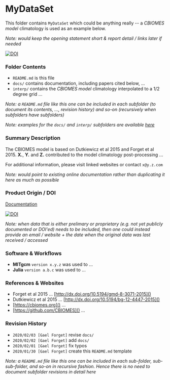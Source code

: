 

# MyDataSet

This folder contains `MyDataSet` which could be anything really -- a _CBIOMES model_ climatology is used as an example below.

_Note: would keep the opening statement short & report detail / links later if needed_ 

[![DOI](https://zenodo.org/badge/236552159.svg)](https://zenodo.org/badge/latestdoi/236552159)

### Folder Contents

- `README.md` is this file
- `docs/` contains documentation, including papers cited below, ... 
- `interp/` contains the _CBIOMES model_ climatology interpolated to a 1/2 degree grid ...

_Note: a `README.md` file like this one can be included in each subfolder (to document its contents, ..., revision history) and so-on (recursively when subfolders have subfolders)_ 

_Note: examples for the `docs/` and `interp/` subfolders are available [here](https://www.dropbox.com/sh/7c0rx3hbw80guh9/AADjAX8M-5nPzyYoDOzMKDzxa?dl=0)_

### Summary Description

The CBIOMES model is based on Dutkiewicz et al 2015 and Forget et al 2015. **X.**, **Y.** and **Z.** contributed to the model climatology post-processing ...

For additional information, please visit linked websites or contact `x@y.z.com`

_Note: would point to existing online documentation rather than duplicating it here as much as possible_ 

### Product Origin / DOI

[Documentation](https://cbiomes.readthedocs.io/en/latest/)

[![DOI](https://zenodo.org/badge/DOI/10.5281/zenodo.2653669.svg)](https://doi.org/10.5281/zenodo.2653669)

_Note: when data that is either prelimary or proprietary (e.g. not yet publicly documented or DOI'ed) needs to be included, then one could instead provide an email / website + the date when the original data was last received / accessed_

### Software & Workflows

- **MITgcm** `version x.y.z` was used to ...
- **Julia** `version a.b.c` was used to ...

### References & Websites

- Forget et al 2015 ... [http://dx.doi.org/10.5194/gmd-8-3071-2015]()
- Dutkiewicz et al 2015 ... [http://dx.doi.org/10.5194/bg-12-4447-2015]()
- [https://cbiomes.org]() ...
- [https://github.com/CBIOMES]() ...

### Revision History

- `2020/02/03 [Gael Forget]` revise `docs/`
- `2020/02/02 [Gael Forget]` add `docs/`
- `2020/02/01 [Gael Forget]` fix typos
- `2020/01/30 [Gael Forget]` create this `README.md` template

_Note: a `README.md` file like this one can be included in each sub-folder, sub-sub-folder, and so-on in recursive fashion. Hence there is no need to document subfolder revisions in detail here_ 

